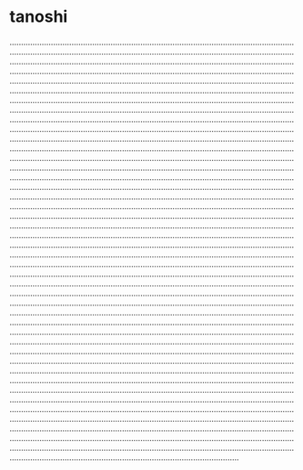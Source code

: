 # tanoshi

........................................................................................................................................................................................................................................................................................................................................................................................................................................................................................................................................................................................................................................................................................................................................................................................................................................................................................................................................................................................................................................................................................................................................................................................................................................................................................................................................................................................................................................................................................................................................................................................................................................................................................................................................................................................................................................................................................................................................................................................................................................................................................................................................................................................................................................................................................................................................................................................................................................................................................................................................................................................................................................................................................................................................................................................................................................................................................................................................................................................................................................................................................................................................................................................................................................................................................................................................................................................................................................................................................................................................................................................................................................................................................................................................................................................................................................................................................................................................................................................................................................................................................................................................................................................................................................................................................................................................................................................................................................................................................................................................................................................................................................................................................................................................................................................................................................................................................................................................................................................................................................................................................................................................................................................................................................................................................................................................................................................................................................................................................................................................................................................................................................................